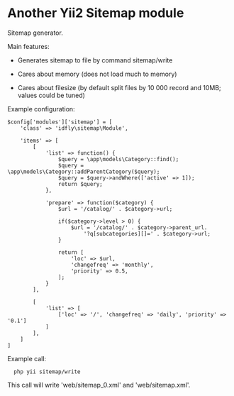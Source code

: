 Another Yii2 Sitemap module
===========================

Sitemap generator.

Main features:

  * Generates sitemap to file by command sitemap/write

  * Cares about memory (does not load much to memory)

  * Cares about filesize (by default split files by 10 000 record and 10MB; values could be tuned)

Example configuration:

```
$config['modules']['sitemap'] = [
    'class' => 'idfly\sitemap\Module',

    'items' => [
        [
            'list' => function() {
                $query = \app\models\Category::find();
                $query = \app\models\Category::addParentCategory($query);
                $query = $query->andWhere(['active' => 1]);
                return $query;
            },

            'prepare' => function($category) {
                $url = '/catalog/' . $category->url;

                if($category->level > 0) {
                    $url = '/catalog/' . $category->parent_url.
                        '?q[subcategories][]=' . $category->url;
                }

                return [
                    'loc' => $url,
                    'changefreq' => 'monthly',
                    'priority' => 0.5,
                ];
            }
        ],

        [
            'list' => [
                ['loc' => '/', 'changefreq' => 'daily', 'priority' => '0.1']
            ]
        ],
    ]
]
```

Example call:

```
  php yii sitemap/write
```

This call will write 'web/sitemap_0.xml' and 'web/sitemap.xml'.
